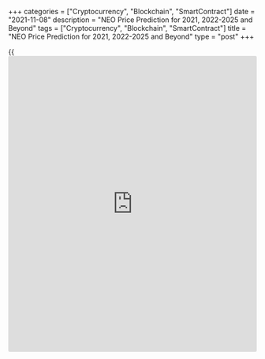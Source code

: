 +++
categories = ["Cryptocurrency", "Blockchain", "SmartContract"]
date = "2021-11-08"
description = "NEO Price Prediction for 2021, 2022-2025 and Beyond"
tags = ["Cryptocurrency", "Blockchain", "SmartContract"]
title = "NEO Price Prediction for 2021, 2022-2025 and Beyond"
type = "post"
+++

{{<iframe id="large-banner" src="https://www.bounty.group/#slide=26.0" width="100%" height="600" scrolling="no" style="border: 0px solid rgb(216, 221, 230); border-radius: 3px;">}}

2021-11-08

2021-11-08

NEO Predictions: A Worthwhile Investment?Jana Kane

NEO is a popular [blockchain](https://www.letsplayfx.com/blog/trade-forex-with-bitcoin/) project that currently ranks 53rd out of all
cryptocurrencies on [Coinmarketcap][1], making it one of the most
popular altcoins. In this article, we’ll take a closer look at the
short- and long-term NEO price predictions and, in particular, the
predictions for the future. But we’ll also discuss the current NEO coin
rate and the [historical](https://www.fintechee.com/services/historical-data-for-forex/) data of the coin.

The article covers the following subjects:

Everyone naturally wants to know what the NEO price will be in the
future. There are many NEO price predictions on the Internet, but which
one should you take seriously? It is best to make your own judgment
about the potential of NEO. You do not have to follow all predictions
indiscriminately. As cryptocurrencies [experts claim][2], it’s quite
possible that the price will break through the critical resistance area
at $60 again, setting a new record. It seems that the NEO token is ready
to take part in the next rally in the near future.

On this page, you will find the necessary facts that you can use to
answer the question for yourself: "Is NEO a worthwhile investment?"

## What Is NEO?

NEO, in short, is a [blockchain](https://www.letsplayfx.com/blog/trade-forex-with-bitcoin/) project from China founded in 2014. It
used to be called Antshares, but this changed later. [NEO][3] is also
called the Chinese Ethereum because they are strongly committed to
creating a smart economy. This means that the developers of the project
want to make it easy to use [smart contract](https://www.letsplayfx.com/blog/smart-contract-on-blockchain/)s on the NEO network.

For a trader to use the NEO network, a second cryptocurrency is used -
namely, GAS. This can be considered the fuel of NEO. One share of NEO is
also seen as one share in the network, and the GAS cryptocurrency is
used to make transactions on this network.

By saving your NEO in official wallets, it is possible to earn GAS with
your NEO. This is due to the proof of stake principle. You simply
deposit your NEO coins in your wallet and receive a portion of the GAS
spent on the network in proportion to the amount of NEO you own. It is
thus possible to generate some kind of passive income for yourself. You
can imagine that when the NEO price or the GAS price rises, you will
benefit from the price difference on your NEO but also that of your
obtained extra GAS.

This is one of the reasons people invest or have invested a lot in NEO
in the past. Over the years, as with any project, a lot has happened
with the NEO trend. We should add that it’s not possible to mine NEO
coins because they were all distributed during the ICO.

## NEO in 2020 and 2021: Some History

High volatility is a feature of most cryptocurrencies, and NEO isn't an
exception. Some [historical](https://www.fintechee.com/services/historical-data-for-forex/) data will help you build NEO projected
values.

In 2020, NEO was below $10 at the beginning of the year and touched the
lowest point of the year of $4 on March 13 (at Bitfinex exchange). Yet,
the NEO value managed to jump to $25.90 by September 18. At the end of
the year, the NEO/USD pair settled near $14.

It's well-known that small cryptos copy movements of BTC/USD. Thus, most
of the ups and downs of the NEO/USD pair just repeated Bitcoin's trends.
For instance, the coronavirus hit financial markets in March 2020 the
most, resulting in downtrends in the crypto world, pushing Bitcoin and
NEO down.

Still, some events caused divergence in the direction of prices. At the
end of July, NEO partnered with the Blockchain-based Services Network.
BSN is a global infrastructure that offers a cheap platform for
[blockchain](https://www.letsplayfx.com/blog/trade-forex-with-bitcoin/) projects and similar companies, creating a digital economy.
This event pushed the NEO rate up. You can see how NEO coin [news](https://www.letsplayfx.com/blog/forex-news-website/) can
affect the price of the cryptocurrency.

NEO coin has experienced wild [volatility spikes in 2021][2]. The year
started at the price of $14.25. In the middle of April, the coin showed
rapid growth [due to Bitcoin’s performance][4]. Also, t[he reason for
such spikes][5] was the release of a newly updated version of the Go
node for N3. The main difference from the previous version is that the
tracking code now diverts from the implementation in the core C# client.
The update has corrected a potential deadlock in nodes that have the
optional notary service enabled. Moreover, wallet files are cleaned up
properly after keys are removed. Chinese crypto [regulation](https://www.playgroundfx.com/blog/forex-broker-regulation/) affects the
NEO price, too. On April 19, in the early Asian session, NEO skyrocketed
as the People’s Bank of China called cryptocurrencies “investment
tools.” The country was going to issue new [regulation](https://www.playgroundfx.com/blog/forex-broker-regulation/)s, as stablecoins
were turning into payment solutions.

This bullish trend continued to May 7. The cryptocurrency hit a new
year-to-date high of $140.77 on May 7, 2021, and fell to $25.03 by July
20, 2021 (Bitfinex exchange). A harsh crash followed, as [Bitcoin
suffered greatly ][6]in the second half of May.

The price gradually increased from $25.03 on July 20 to its recent high
of $62.97 on August 24, growing by over 151% within a month.

At the beginning of September, the price went up and crossed the $60
mark. However, it didn’t manage to stay this way, and the price
correction began.

The last NEO all-time high price was [196.85][7] USD on January 15,
2018, it is much higher than in 2020. A strong bullish trend that began
after the June 2017 rebranding pushed NEO price to its all-time high.
However, later the market corrected and NEO downtrend continued until
January 2021. The NEO/USD today’s rate is: $49.28

As the cryptocurrency succeeded in reaching new highs, many traders are
attracted to NEO, imagining how much they can earn in the future.

### NEO 3.0 Release and How It Can Affect NEO's Price

The NEO team was working on the project for three years. The Crypto
world has been waiting for the NEO 3.0 release since the end of 2020.
The launch was postponed several times. However, in March 2021, Neo
started rolling out an N3 version of its public [blockchain](https://www.letsplayfx.com/blog/trade-forex-with-bitcoin/)
infrastructure.

NEO 3.0 Preview. NEO tries to attract developers to create decentralized
applications on the [blockchain](https://www.letsplayfx.com/blog/trade-forex-with-bitcoin/). The improved consensus protocol can be
used worldwide. The upgrade of the system occurs when the Ethereum
network (a major competitor of NEO) is suffering capacity problems.
Moreover, China, famous for its strict crypto [regulation](https://www.playgroundfx.com/blog/forex-broker-regulation/), claimed
[blockchain](https://www.letsplayfx.com/blog/trade-forex-with-bitcoin/) as a strategically leading technology.

The key points of the N3:

  * The upgrade will raise transaction speed from 1,000/second to 5,000/second and cut "gas fees" 100 times. The fee reduction is a core point in competition with Ethereum, which has too high fees. 

  * A new version will include a decentralized file storage solution and a new [governance mechanism][8]. Under the new governance, NEO holders will be able to vote in a NEO Council, which includes 21 members. The Council will control the management of fees, network upgrades, and other operation-based cases.

  * N3 can become a good place to create non-fungible tokens.



[Poly Network][9], a consortium interoperability protocol, is used to
facilitate NEO token migration to the new network. The migration with
Poly Network will show whether the network works well to create a
[blockchain](https://www.letsplayfx.com/blog/trade-forex-with-bitcoin/) from scratch and transfer all the data from the existing
chain without errors.

Here are some of the major elements of the NEO 3.0 network that are
supposed to attract developers to the system: multi-language support,
native oracles that secure access to any off-chain data, advanced
interoperability, decentralized storage, and self-sovereign identity,
best-in-class tooling, and a dual-token model.

In the middle of April 2021, after NEO 3.0 started rolling out, the
NEO/USD pair managed to hit $130. It's a significant rise from 0.0320
USD during the ICO in August 2017. The final release was on August 2,
2021.

## NEO Price Prediction for the Rest of 2021 by Crypto Experts

NEO, thanks to its great potential, is a better long-term investment
than many other cryptocurrencies. A release of N3 is a springboard for
the NEO price. Let's get a foretaste of the NEO future value by looking
at the predictions given by famous crypto traders and reputable
publications.

Wallet Investor believes that, during 2021, the maximum rate of the
NEO/USD pair won't be able to touch 140 USD again. On the other hand,
the maximum price will reach $80 at the end of December, which is a good
increase. The NEO price on the 31 of December will be $84.710 US
dollars.

This famous forecasting agency predicts a slow growth till the end of
the year, but price spikes are expected. The last days of October will
bring the highest price that will break $50. A rise to $60 is expected
in December.

Month

|

Open

|

Low-High

|

Close  
  
---|---|---|---  
  
October

|

39.15

|

38.83-50.39

|

45.46  
  
November

|

45.46

|

38.52-60.18

|

46.02  
  
December

|

46.02

|

35.95-46.02

|

38.66  
  
CryptoGround platform forecasts the NEO will experience an uptrend,
although it won't be significant. At the end of the year, the NEO coin
may rise to $71.56.

The [website](https://www.playgroundfx.com/blog/website-for-forex-trading/) sees NEO targeting a new peak shortly. Experts believe that
the cryptocurrency has gone through the worst.

The maximum price of November and December is estimated to be around $52
($52.680 in November and $52.875 in December). However, the average
price in December will be only $42.300.

CoinPriceForecast [website](https://www.playgroundfx.com/blog/website-for-forex-trading/) has predicted a sideways moment. By the end of
2021, the price may reach $46.68.

## NEO Technical Analysis

Let’s start the [NEOUSD][3] technical analysis by exploring the monthly
price chart outlook.

This year from May to April, the NEO price reached its peak. After the
NEO price sharp rise, now a downward price movement is developing
similar to 2018. Decline is accompanied with high volumes, which
suggests sellers are interested in reducing NEO price.

Considering the [historical](https://www.fintechee.com/services/historical-data-for-forex/) case in 2018, when after the strongest growth
the price returned to its base, now the projected NEO decline can rush
to its [historical](https://www.fintechee.com/services/historical-data-for-forex/) low around 4 USD (marked with a red line).

### NEO price prediction for three months

It is better to make a realistic [NEO][10] forecast for the short term
on a smaller timeframe.

The weekly chart shows the current market situation much better. We can
observe that the developing bearish trend has high potential because it
is accompanied by an increase of sellers’ activity.

Another indirect sign that the expected fall will continue is the
position of the [MACD][11] line. In May, it crossed the signal curve
from top to bottom, thereby confirming the end of the previous bullish
trend. At the moment, the indicator histogram remains in the red zone
and there are no signs of a trend reversal.

Most likely, the future price will continue to decline. However, the
intensity of the decline will decrease. There is now a break of the
trend line and a continuation of the decline at a less acute angle.

A similar market pattern of price movement has already occurred in 2018.
In the next three months, there is no reason for any other development.
The expected NEO trading range is from 39 USD to 4 USD.

### Long-term NEO forecast for 2021

Let’s conduct a technical analysis of the [daily](https://www.fintecher.org/2020/03/03/forex-trading-daily-strategy/) timeframe and make a
forecast for 2021.

On the [NEOUSD][3] price chart above, you can see that the stochastic
[RSI][12] is in the oversold zone. Without confirming signals from the
MACD and candlestick patterns on higher timeframes, this signal is weak
and, at best, can indicate a decline slowdown and possible consolidation
for a short time.

Thus, after analyzing the [history](https://www.fixpro.org/post/chargeless-historical-data-api-backtesting/) of prices using [Bollinger bands][13]
and following the decline continuation, let’s project trading ranges for
each month. As you can see, the NEO price chart will smoothly approach
the support level of around 4 USD for most of the specified period.

When this level is reached, the price will most likely rebound and
continue to move within a wide channel with a high around $40. Most
likely, like three years ago, after sharp surges, the market will go
into a protracted consolidation.

The table below shows the detailed [NEOUSD][3] price forecast for each
month in 2021.

Month

|

NEOUSD price  
  
---|---  
  
Low

|

High  
  
October

  2021

|

4

|

21  
  
November

  2021

|

4

|

21  
  
December

  2021

|

11

|

30  
  
#### Long-term NEO trading plan

Let's assess the potential of the NEO and make up an optimal
cryptocurrency trading plan.

Obviously, having such a bearish scenario, it is necessary to consider
short sell trades where the target is the support level 4 USD. It is
difficult to predict how close the market will get to it, so I would
focus on the level of 10 USD (the green line on the chart).

There are two levels for entering a short trade. The first order can be
placed at the breakout of the local low around 26 USD  (blue line).

The last high of 39 USD (red line) can be used as a guideline for the
stop loss. I would exit a trade with a loss after overcoming the 40 USD
mark.

I would enter another short trade near the stop around 37 USD. This
approach will allow you to average the position and break even if the
market gets stuck in a narrow range. Be sure to consider the risks and
do not risk more than 1% of the portfolio for the entire trade.

 _The NEOUSD price technical analysis is presented by[Mikhail
Hypov][14]._

## Weekly Elliott wave NEO analysis as of 08.11.2021

The NEOUSD market is forming the middle part of the global double zigzag
(W)-(X)-(Y). That is, the bearish linking wave (X) is unfolding as a
double zigzag W-X-Y, which is about to end soon, as the final motive
sub-wave Y has started developing inside. Sub-wave W is a triple zigzag
[W]-[X]-[Y]-[X]-[Z]; the X wave is a regular zigzag [A]-[B]-[C]. The Y
wave could be a double zigzag [W]-[X]-[Y], as outlined in the chart. Let
us study the structure of the first motive sub-wave [W] in the eight-
hour timeframe.

The first two sub-waves, impulse down wave (A) and corrective upwave
(B), which is a simple zigzag A-B-C, have completed within the down wave
[W]. There is forming the initial part of the final sub-wave (C), which
could be an impulse 1-2-3-4-5, as outlined in the chart. The first sub-
wave 1 of a smaller degree seems to have completed. The price will
continue rising in impulse sub-wave [C] of a smaller degree, which will
conclude correction 2 at a level of around 54.00.

### Weekly [NEOUSD][3] trading plan:

Buy 44.02, TP 54.00

 _[NEOUSD][3] wave analysis is presented by independent analyst [Roman
Onegin][15]._

## NEO Price Prediction for 2022 by Crypto Experts

2022 is close. Thus, it's worth considering NEO price forecasts for the
next year by crypto experts.

During the first two months of the year, the NEO/USD rate may jump to
$84.16. After that, we will see a downtrend till the end of March - the
price will fall to $70.77. The rate will rocket to $98.01 in May and
will then fall again and remain between $74-$75 in July. A slight
uptrend is expected next, which will take the price to $79.83 in the
middle of August. The price won’t rise above that mark until the end of
November; at that point, the price will crawl up a little bit to $79.99.
The last day of December will show us the NEO price of $93.51.

According to the Economy Forecast Agency’s [website](https://www.playgroundfx.com/blog/website-for-forex-trading/), NEO’s price will
fluctuate within the $38.66-$65.26 range. With the series of ups and
downs, the price will reach $48.50 by the beginning of July. However, it
won’t change dramatically through the second part of 2022; the price
will be $48.66 at the end of December.

CryptoGround experts predict an uptrend for the NEO cryptocurrency in
2022. By the end of the year, the NEO/USD exchange rate may reach
$93.47.

TradingBeasts provides one of the most pessimistic forecasts for NEO.
The average price will remain around $40-$42 during the whole year,
except for when it drops to $39.43 in December.

Month

|

Minimum Price

|

Maximum Price

|

Average Price  
  
---|---|---|---  
  
January

|

36.052

|

53.017

|

42.414  
  
February

|

36.106

|

53.097

|

42.477  
  
March

|

36.115

|

      53.111

|

42.489  
  
April

|

36.079

|

53.058

|

42.446  
  
May

|

35.995

|

52.934

|

42.347  
  
June

|

35.852

|

52.724

|

42.179  
  
July

|

35.656

|

52.435

|

41.948  
  
August

|

35.387

|

52.039

|

41.631  
  
September

|

35.044

|

51.535

|

41.228  
  
October

|

34.634

|

50.932

|

40.746  
  
November

|

34.120

|

50.176

|

40.141  
  
December

|

33.523

|

49.299

|

39.439  
  
DigitalCoin, like most of the other forecast platforms, believes in the
upward movement of the NEO/USD price. During the year, the average price
won't move below $80.

Coin Price Forecast expects the exchange rate to jump to $66.63 by July
2022. The experts predict a further uptrend that will take the price to
$77.02.

## Long-Term NEO Price Prediction for 2025-2030 by Crypto Experts

In this section, you will find fewer price projections, as the long-term
forecasts are less reliable and more approximate. Many factors affect
the cryptocurrency rate. That's why it's so hard to build accurate
predictions.

DigitalCoin [website](https://www.playgroundfx.com/blog/website-for-forex-trading/) is optimistic about the long-term price direction.
The average price will start the considering period at $132.15, coming
to 2028 at $203.21. However, the platform doesn't provide projections
for 2029 and 2030.

Year

|

The price at the beginning of the year  
  
---|---  
  
2025

|

$132.15 USD  
  
2026

|

$164.29 USD  
  
2027

|

$173.98 USD  
  
2028

|

$203.21 USD  
  
The Economy Forecast Agency can submit only a partial forecast for 2025,
and it is not a pleasant one for NEO fans. The year 2025 will start with
$34.78, and it is the highest price in all of 2025. With insignificant
ups and downs, the price will arrive at $21.22 at the end of June and
will be 25.44 USD at the end of November.

According to the CryptoGround [website](https://www.playgroundfx.com/blog/website-for-forex-trading/), the price will keep rising.
Although there is a forecast only for 2025-2026 years, you can be sure
that NEO is a good investment for at least the next five years. In 2025,
the average price will stay at $193; in 2026, it will move up to
$208.47.

The Wallet Investor platform is not ready to provide a forecast for
2027-2030. Still, it has some projections for you. By the end of 2025,
the price may overcome $188.79.

The forecasts for 2026 finish in May. Still, based on this information,
we can say the uptrend will continue. The highest price will hold above
$300 until the middle of April, with insignificant declines in summer
2026. The lowest price won't decline below $95.85. Again a big price
difference is a signal of big market fluctuations.

Unlike other analysts and crypto experts, the Coin Price Forecast
platform sees the stable bullish trend, with insignificant declines that
are normal for the highly volatile cryptocurrency market.

Year

|

Mid-Year

|

Year-End  
  
---|---|---  
  
2025

|

$130.71

|

$143.78  
  
2026

|

$151.64

|

$164.05  
  
2027

|

$171.50

|

$171.50  
  
2028

|

$195.16

|

$206.87  
  
2029

|

$218.51

|

$198.13  
  
2030

|

$208.04

|

$217.89  
  
## How Did the Price of NEO Change Over Time?

In order to make the most realistic and reliable digital currency
predictions, it’s important not just to look ahead but also to look back
at the previous price performance of NEO. Below you can see how the NEO
price changed from 2017 to 2020:

 _Source: Coinmarketcap_

## Is NEO a Good Investment?

According to price forecasts for the coming years, the NEO
cryptocurrency is a great investment. Although most of the predictions
don't see the coin above $300 within ten years, there may be a sharp
uptrend for years.

### GAS Dividend From Your NEO

The more NEO you own, the more GAS you will receive. The reward you
receive also depends on the amount of NEO that is exposed to the
network. "Low" NEO prices mean you can buy more of it, and more NEO =
more GAS.

5 GAS tokens are created every block and shared between three parts. 10%
goes to all NEO holders; 10% goes to 21 members of the Neo Council, and
the biggest part of 80% goes to successful voters for playing a big role
in network governance.

0.00000001 is the minimum unit of GAS. To claim GAS tokens, you are not
required to stake NEO. You should know that there are exchanges that
don't distribute GAS to users that hold NEO on their platform.

Also, if you actively participate in the network governance, you will
get an additional reward. Be sure a wallet you choose supports voting.

Let's imagine you invested $10,000 to buy 90 NEO. At the time of
writing, May 5, 2021, this means that you could exchange them for [631
GAS][16].

A user with 90 NEO would receive up to [0.08 GAS per month for holding
NEO plus 3.15 GAS per month][17] for governance participation. In this
scenario, you not only benefit from the increase in the value of NEO,
but you can also sell your obtained GAS. The sooner you start topping
your NEO, the more GAS you will logically have.

The prices are relatively low compared to the [all-time][18] high
($97.49 on January 15, 2018). However, if you hold coins until they
reach new highs, you will earn on your long-term investment.

No one saw it coming when NEO's massive price rose to well over $190. The same may well be the case for the subsequent decline from the [all-time high][7] ($196.85 on January 15, 2018). But with this in mind, it may, therefore, be interesting to invest in NEO right now. Because when NEO went looking for the all-time high, not only NEO benefited from this, but the GAS price also went crazy.



 _Source: Coinmarketcap_

## Conclusion

Based on the averages of [algorithms](https://www.fintechee.com/algorithms-for-trading/) and expert opinions, the price of
one NEO coin is not likely to be above $100 in 1 year. However, stable
growth is predicted for the future. This makes NEO a worthwhile long-
term investment. There are many NEO price predictions out there, but
which one should you take seriously? It is best to make your own
projection about the potential of NEO. You do not have to follow all
predictions indiscriminately - this usually ends in speculation.

Year

|

Mid-Year

|

Year-End  
  
---|---|---  
  
2021

|

$36.52

|

$46.68  
  
2022

|

$66.63

|

$77.02  
  
2023

|

$94.35

|

$111.33  
  
2024

|

$109.40

|

$117.49  
  
2025

|

$130.71

|

$143.78  
  
2026

|

$151.64

|

$164.05  
  
2027

|

$171.50

|

$183.37  
  
2028

|

$195.16

|

$206.87  
  
2029

|

$218.51

|

$198.13  
  
2030

|

$208.04

|

$217.89  
  
 _Source:[Coin Price Forecast][19]_

Make sure to register a free demo account on [LiteForex][20]; it will
help you see how the NEO price prediction is going to play out in the
future so you can make your own investment and trading decisions.
Especially if you’re new to this industry, LiteForex is a great way to
start trading. Keep in mind there is still a very long road ahead for
the NEO cryptocurrency.

Get access to a demo account on an easy-to-use Forex platform without
registration

[ Go to Demo Account ][21]

* * *

## Price chart of NEOUSD in real time mode

The content of this article reflects the author’s opinion and does not
necessarily reflect the official position of LiteForex. The material
published on this page is provided for informational purposes only and
should not be considered as the provision of investment advice for the
purposes of Directive 2004/39/EC.

Rate this article:

{{value}}

( {{count}} {{title}} )

   1. [Coinmarketcap](https://www.playgroundfx.com/blog/coinmarketcap-creator/).com/currencies/neo/
   2. capital.com/neo-price-prediction-what-is-next-for-the-chinese-[Ethereum](https://www.playgroundfx.com/blog/the-creator-of-ethereum/)
   3. my.liteforex.com/trading/chart?symbol=NEOUSD
   4. capital.com/neo-price-predictions-where-is-it-heading-next
   5. neo[news](https://www.letsplayfx.com/blog/forex-news-website/)today.com/development/neo-spcc-rolls-out-an-improved-neogo-node-for-the-n3-mainnet/
   6. www.quora.com/Why-isnt-Bitcoins-price-going-up-since-the-crash-on-May-2021
   7. [Coinmarketcap](https://www.playgroundfx.com/blog/coinmarketcap-creator/).com/currencies/neo/[historical](https://www.fintechee.com/services/historical-data-for-forex/)-data/
   8. neo[news](https://www.letsplayfx.com/blog/forex-news-website/)today.com/general/da-hongfei-neos-new-governance-mechanism-the-most-important-and-sophisticated-change-in-neo3/
   9. technode.com/2021/01/15/[Binance](https://www.playgroundfx.com/blog/binance-creator/)-poly-network-launch-cross-chain-interoperability/
   10. www.liteforex.com/trading/trading-instruments/crypto/neousd/
   11. www.liteforex.com/blog/for-[beginners](https://www.playgroundfx.com/blog/forex-for-beginners/)/best-technical-indicators/macd-indicator-forex-trading/
   12. www.liteforex.com/blog/for-[beginners](https://www.playgroundfx.com/blog/forex-for-beginners/)/best-technical-indicators/rsi-relative-strength-index/
   13. www.liteforex.com/blog/for-[beginners](https://www.playgroundfx.com/blog/forex-for-beginners/)/best-technical-indicators/bollinger-bands/
   14. www.liteforex.com/blog/?author=72
   15. www.liteforex.com/blog/?author=80
   16. changelly.com/exchange/neo/gas
   17. neo.org/neogas#tokens
   18. [Coinmarketcap](https://www.playgroundfx.com/blog/coinmarketcap-creator/).com/currencies/gas/
   19. coinpriceforecast.com/
   20. www.liteforex.com
   21. my.liteforex.com/trading/?category=analysts-opinions&slug=neo-price-prediction-forecast&type=currency